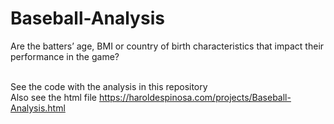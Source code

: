# Baseball-Analysis
Are the batters’ age, BMI or country of birth characteristics that impact their performance in the game? <br> <br>

See the code with the analysis in this repository <br>
Also see the html file https://haroldespinosa.com/projects/Baseball-Analysis.html
